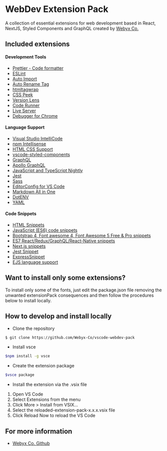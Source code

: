 # WebDev Extension Pack

<!-- [![Visual Studio Marketplace](https://img.shields.io/visual-studio-marketplace/v/vscode-webdev-pack?color=success&label=Visual%20Studio%20Marketplace)](https://marketplace.visualstudio.com/items?itemName=vscode-webdev-pack)  -->

A collection of essential extensions for web development based in React, NextJS, Styled Components and GraphQL created by [Webyx Co.](https://github.com/Webyx-Co)

## Included extensions
#### Development Tools
- [Prettier - Code formatter](https://marketplace.visualstudio.com/items?itemName=esbenp.prettier-vscode)
- [ESLint](https://marketplace.visualstudio.com/items?itemName=dbaeumer.vscode-eslint)
- [Auto Import](https://marketplace.visualstudio.com/items?itemName=steoates.autoimport)
- [Auto Rename Tag](https://marketplace.visualstudio.com/items?itemName=formulahendry.auto-rename-tag)
- [htmltagwrap](https://marketplace.visualstudio.com/items?itemName=bradgashler.htmltagwrap)
- [CSS Peek](https://marketplace.visualstudio.com/items?itemName=pranaygp.vscode-css-peek)
- [Version Lens](https://marketplace.visualstudio.com/items?itemName=pflannery.vscode-versionlens)
- [Code Runner](https://marketplace.visualstudio.com/items?itemName=formulahendry.code-runner)
- [Live Server](https://marketplace.visualstudio.com/items?itemName=ritwickdey.liveserver)
- [Debugger for Chrome](https://marketplace.visualstudio.com/items?itemName=msjsdiag.debugger-for-chrome)
#### Language Support
- [Visual Studio IntelliCode](https://marketplace.visualstudio.com/items?itemName=visualstudioexptteam.vscodeintellicode)
- [npm Intellisense](https://marketplace.visualstudio.com/items?itemName=christian-kohler.npm-intellisense)
- [HTML CSS Support](https://marketplace.visualstudio.com/items?itemName=ecmel.vscode-html-css)
- [vscode-styled-components](https://marketplace.visualstudio.com/items?itemName=jpoissonnier.vscode-styled-components)
- [GraphQL](https://marketplace.visualstudio.com/items?itemName=graphql.vscode-graphql)
- [Apollo GraphQL](https://marketplace.visualstudio.com/items?itemName=apollographql.vscode-apollo)
- [JavaScript and TypeScript Nightly](https://marketplace.visualstudio.com/items?itemName=ms-vscode.vscode-typescript-next)
- [Jest](https://marketplace.visualstudio.com/items?itemName=orta.vscode-jest)
- [Sass](https://marketplace.visualstudio.com/items?itemName=syler.sass-indented)
- [EditorConfig for VS Code](https://marketplace.visualstudio.com/items?itemName=editorconfig.editorconfig)
- [Markdown All in One](https://marketplace.visualstudio.com/items?itemName=yzhang.markdown-all-in-one)
- [DotENV](https://marketplace.visualstudio.com/items?itemName=mikestead.dotenv)
- [YAML](https://marketplace.visualstudio.com/items?itemName=redhat.vscode-yaml)
#### Code Snippets
- [HTML Snippets](https://marketplace.visualstudio.com/items?itemName=abusaidm.html-snippets)
- [JavaScript (ES6) code snippets](https://marketplace.visualstudio.com/items?itemName=xabikos.javascriptsnippets)
- [Bootstrap 4, Font awesome 4, Font Awesome 5 Free & Pro snippets](https://marketplace.visualstudio.com/items?itemName=thekalinga.bootstrap4-vscode)
- [ES7 React/Redux/GraphQL/React-Native snippets](https://marketplace.visualstudio.com/items?itemName=dsznajder.es7-react-js-snippets)
- [Next.js snippets](https://marketplace.visualstudio.com/items?itemName=pulkitgangwar.nextjs-snippets)
- [Jest Snippet](https://marketplace.visualstudio.com/items?itemName=andys8.jest-snippets)
- [ExpressSnippet](https://marketplace.visualstudio.com/items?itemName=vladmrnv.expresssnippet)
- [EJS language support](https://marketplace.visualstudio.com/items?itemName=digitalbrainstem.javascript-ejs-support)

## Want to install only some extensions?
To install only some of the fonts, just edit the package.json file removing the unwanted extensionPack consequences and then follow the procedures below to install locally.

## How to develop and install locally
- Clone the repository
```bash
$ git clone https://github.com/Webyx-Co/vscode-webdev-pack
```
- Install vsce
```bash
$npm install -g vsce
```
- Create the extension package
```bash
$vsce package
```
- Install the extension via the .vsix file
1. Open VS Code
2. Select Extensions from the menu
3. Click More > Install from VSIX...
4. Select the reloaded-extension-pack-x.x.x.vsix file
5. Click Reload Now to reload the VS Code

## For more information

* [Webyx Co. Github](https://github.com/Webyx-Co)
